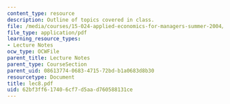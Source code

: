 ```yaml
---
content_type: resource
description: Outline of topics covered in class.
file: /media/courses/15-024-applied-economics-for-managers-summer-2004/62bf3ff617406cf7d5aad760588131ce_lec8.pdf
file_type: application/pdf
learning_resource_types:
- Lecture Notes
ocw_type: OCWFile
parent_title: Lecture Notes
parent_type: CourseSection
parent_uid: 08613774-0683-4715-72bd-b1a0683d8b30
resourcetype: Document
title: lec8.pdf
uid: 62bf3ff6-1740-6cf7-d5aa-d760588131ce
---
```

